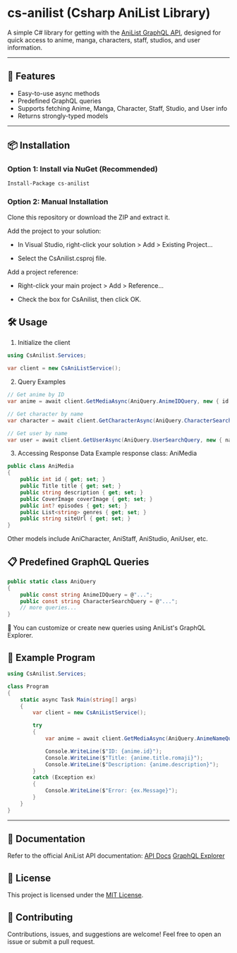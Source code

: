 # cs-anilist (Csharp AniList Library)

A simple C# library for getting with the [AniList GraphQL API](https://anilist.co/graphiql), designed for quick access to anime, manga, characters, staff, studios, and user information.

---

## 🚀 Features

- Easy-to-use async methods
- Predefined GraphQL queries
- Supports fetching Anime, Manga, Character, Staff, Studio, and User info
- Returns strongly-typed models

---

## 📦 Installation

### Option 1: Install via NuGet (Recommended)

```bash
Install-Package cs-anilist
```

### Option 2: Manual Installation
Clone this repository or download the ZIP and extract it.

Add the project to your solution:

- In Visual Studio, right-click your solution > Add > Existing Project...

- Select the CsAnilist.csproj file.

Add a project reference:

- Right-click your main project > Add > Reference...

- Check the box for CsAnilist, then click OK.

## 🛠️ Usage
1. Initialize the client
```csharp
using CsAnilist.Services;

var client = new CsAniListService();
```
2. Query Examples

```csharp
// Get anime by ID
var anime = await client.GetMediaAsync(AniQuery.AnimeIDQuery, new { id = 104198, asHtml = true });

// Get character by name
var character = await client.GetCharacterAsync(AniQuery.CharacterSearchQuery, new { search = "Chino Kafuu", asHtml = true });

// Get user by name
var user = await client.GetUserAsync(AniQuery.UserSearchQuery, new { name = "nupniichan", asHtml = true });
```

3. Accessing Response Data
Example response class: AniMedia

```csharp
public class AniMedia
{
    public int id { get; set; }
    public Title title { get; set; }
    public string description { get; set; }
    public CoverImage coverImage { get; set; }
    public int? episodes { get; set; }
    public List<string> genres { get; set; }
    public string siteUrl { get; set; }
}
```
Other models include AniCharacter, AniStaff, AniStudio, AniUser, etc.

## 📋 Predefined GraphQL Queries
```csharp
public static class AniQuery
{
    public const string AnimeIDQuery = @"...";
    public const string CharacterSearchQuery = @"...";
    // more queries...
}
```
🔎 You can customize or create new queries using AniList's GraphQL Explorer.

## 🧪 Example Program
```csharp
using CsAnilist.Services;

class Program
{
    static async Task Main(string[] args)
    {
        var client = new CsAniListService();

        try
        {
            var anime = await client.GetMediaAsync(AniQuery.AnimeNameQuery, new { search = "Is the order a rabbit? Bloom", asHtml = true });

            Console.WriteLine($"ID: {anime.id}");
            Console.WriteLine($"Title: {anime.title.romaji}");
            Console.WriteLine($"Description: {anime.description}");
        }
        catch (Exception ex)
        {
            Console.WriteLine($"Error: {ex.Message}");
        }
    }
}
```

---

## 📖 Documentation
Refer to the official AniList API documentation:
[API Docs](https://anilist.gitbook.io/anilist-apiv2-docs)
[GraphQL Explorer](https://anilist.co/graphiql)

## 📄 License
This project is licensed under the [MIT License](https://github.com/nupniichan/cs-anilist/blob/main/LICENSE).

## 🤝 Contributing
Contributions, issues, and suggestions are welcome! Feel free to open an issue or submit a pull request.
